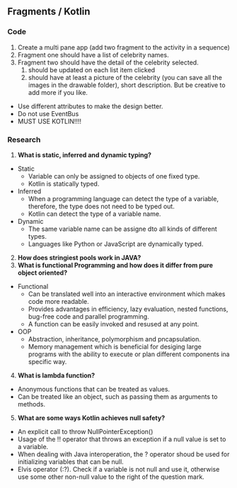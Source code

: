 ## Fragments / Kotlin ##

### Code ###
1. Create a multi pane app (add two fragment to the activity in a sequence)
2. Fragment one should have a list of celebrity names.
3. Fragment two should have the detail of the celebrity selected.
	1. should be updated on each list item clicked
	2. should have at least a picture of the celebrity (you can save all the images in the drawable folder), short description. But be creative to add more if you like.
* Use different attributes to make the design better.
* Do not use EventBus
* MUST USE KOTLIN!!!!

### Research ###
1. <b>What is static, inferred and dynamic typing?</b>
* Static
	* Variable can only be assigned to objects of one fixed type.
	* Kotlin is statically typed.
* Inferred
	* When a programming language can detect the type of a variable, therefore, the type does not need to be typed out.
	* Kotlin can detect the type of a variable name.
* Dynamic
	* The same variable name can be assigne dto all kinds of different types.
	* Languages like Python or JavaScript are dynamically typed.
2. <b>How does stringiest pools work in JAVA?</b>
3. <b>What is functional Programming and how does it differ from pure object oriented?</b>
* Functional 
	* Can be translated well into an interactive environment which makes code more readable.
	* Provides advantages in efficiency, lazy evaluation, nested functions, bug-free code and parallel programming.
	* A function can be easily invoked and resused at any point.
* OOP
	* Abstraction, inheritance, polymorphism and pncapsulation.
	* Memory management which is beneficial for desiging large programs with the ability to execute or plan different components ina  specific way.
4. <b>What is  lambda function?</b>
* Anonymous functions that can be treated as values.
* Can be treated like an object, such as passing them as arguments to methods.
5. <b>What are some ways Kotlin achieves null safety?</b>
* An explicit call to throw NullPointerException()
* Usage of the !! operator that throws an exception if a null value is set to a variable.
* When dealing with Java interoperation, the ? operator shoud be used for initializing variables that can be null.
* Elvis operator (:?). Check if a variable is not null and use it, otherwise use some other non-null value to the right of the question mark.

